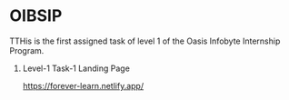 # OIBSIP
TTHis is the first assigned task of level 1 of the Oasis Infobyte Internship Program.

1.  Level-1 Task-1 Landing Page 

    https://forever-learn.netlify.app/

